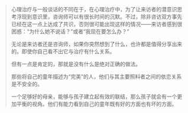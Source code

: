 > 心理治疗与一般谈话的不同在于，在心理治疗中，为了让来访者的潜意识思考浮现到意识里，咨询师可以有很长时间的沉默。不过，除非咨访双方事先已经在这一点上达成了共识，否则很可能出现这样的情况——来访者感到很困惑：“为什么她不说话？”或者“我现在要怎么办？”
>
> 无论是来访者还是咨询师，如果你突然想到了什么，也许都是值得分享出来的。即使你自己看不出它与治疗有什么关系。
>
> 但有一点是肯定的，那就是没有什么是绝对正确的做法。
>
> 那些将自己的童年描述为“完美”的人，他们与其主要照料者之间的依恋关系是不安全的。
>
> 一个足够好的母亲，能够与孩子建立起有效的联结，那么孩子就会有一个更加平衡的视角。他们有能力看到自己的童年既有好的方面也有坏的方面。
>

